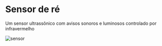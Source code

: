 # Sensor de ré

Um sensor ultrassônico com avisos sonoros e luminosos controlado por infravermelho


![sensor](http://i63.tinypic.com/f4458g.jpg)
